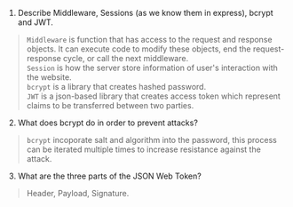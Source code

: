 1.  Describe Middleware, Sessions (as we know them in express), bcrypt and JWT.
> `Middleware` is function that has access to the request and response objects. It can execute code to modify these objects, end the request-response cycle, or call the next middleware.  
> `Session` is how the server store information of user's interaction with the website.   
> `bcrypt` is a library that creates hashed password.  
> `JWT` is a json-based library that creates access token which represent claims to be transferred between two parties.

2.  What does bcrypt do in order to prevent attacks?
> `bcrypt` incoporate salt and algorithm into the password, this process can be iterated multiple times to increase resistance against the attack.

3.  What are the three parts of the JSON Web Token?
> Header, Payload, Signature.